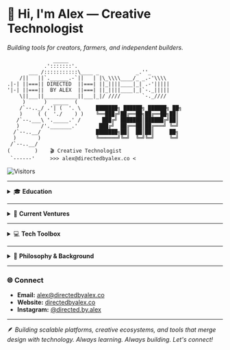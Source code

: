 # 👋 Hi, I'm Alex — Creative Technologist  
*Building tools for creators, farmers, and independent builders.*
```
               _____
            .':::::::'.
       ___ /:::::::::::\____ _            _.''_
    /||   ||`.______.-`||   | |\_\\\\____/_ _.-'\\\\
.|-| ||===|| DIRECTED  ||===| ||_||||____|_| .-'|||||
'|-| ||===||  BY ALEX  ||===| ||_||||____|_|`-._|||||
    \||___||___________||___|_|/ ////       `-._////
     )      )  _____  (
    /`--.._/ .'| (  '. \     ███████╗ ██████╗ ██████╗ ██╗
    )     ( (  './    ) )    ╚══███╔╝██╔══██╗██╔══██╗██║
   /`--.___\ '._____.' /       ███╔╝ ███████║██████╔╝██║
   )       /'._______.'       ███╔╝  ██╔══██║██╔═══╝ ╚═╝
  /`--..__/                  ███████╗██║  ██║██║     ██╗
  )       )                  ╚══════╝╚═╝  ╚═╝╚═╝     ╚═╝
 /`--..__/
(        )    🎬 Creative Technologist
 `------'     >>> alex@directedbyalex.co <
```
![Visitors](https://visitor-badge.laobi.icu/badge?page_id=directedbyalex.directedbyalex)

---
<details>
<summary>🎓 <strong>Education</strong></summary>

- **B.Sc. in Computer Science** – Fullstack Development  
- **Minor in Marketing**

</details>

---

<details>
<summary>🚀 <strong>Current Ventures</strong></summary>

## 🐄 **AgriAuctioneer**  
Modernizing livestock & machinery auctions for the 21st century.  
*Because farmers deserve better than outdated platforms.*

![TypeScript](https://img.shields.io/badge/TypeScript-007ACC?style=for-the-badge&logo=typescript&logoColor=white)
![Next.js](https://img.shields.io/badge/Next.js-000000?style=for-the-badge&logo=next.js&logoColor=white)
![Go](https://img.shields.io/badge/Go-00ADD8?style=for-the-badge&logo=go&logoColor=white)
![React Native](https://img.shields.io/badge/React_Native-20232A?style=for-the-badge&logo=react&logoColor=61DAFB)
![PostgreSQL](https://img.shields.io/badge/PostgreSQL-316192?style=for-the-badge&logo=postgresql&logoColor=white)
![Docker](https://img.shields.io/badge/Docker-2496ED?style=for-the-badge&logo=docker&logoColor=white)
![Kubernetes](https://img.shields.io/badge/Kubernetes-326CE5?style=for-the-badge&logo=kubernetes&logoColor=white)

---

## 🛠️ **SUPERMRKT**  
A modular creative ecosystem built for scale and individuality.  
*Because the future of creativity deserves open, customizable tools.*

**Modules**  
- **No Credits** – Writing software  
- **Shelf** – Digital Asset Manager  
- **Spot** – Moodboard creation & sharing  
- **Aisle** – Domain & social handle marketplace  
- **Paleta** – Localization software  

![TypeScript](https://img.shields.io/badge/TypeScript-007ACC?style=for-the-badge&logo=typescript&logoColor=white)
![Next.js](https://img.shields.io/badge/Next.js-000000?style=for-the-badge&logo=next.js&logoColor=white)
![Go](https://img.shields.io/badge/Go-00ADD8?style=for-the-badge&logo=go&logoColor=white)
![React Native](https://img.shields.io/badge/React_Native-20232A?style=for-the-badge&logo=react&logoColor=61DAFB)
![PostgreSQL](https://img.shields.io/badge/PostgreSQL-316192?style=for-the-badge&logo=postgresql&logoColor=white)
![TailwindCSS](https://img.shields.io/badge/Tailwind_CSS-38B2AC?style=for-the-badge&logo=tailwind-css&logoColor=white)

</details>

---

<details>
<summary>💻 <strong>Tech Toolbox</strong></summary>

## **Languages & Frameworks**
![TypeScript](https://img.shields.io/badge/TypeScript-007ACC?style=for-the-badge&logo=typescript&logoColor=white)
![JavaScript](https://img.shields.io/badge/JavaScript-F7DF1E?style=for-the-badge&logo=javascript&logoColor=black)
![Go](https://img.shields.io/badge/Go-00ADD8?style=for-the-badge&logo=go&logoColor=white)
![Python](https://img.shields.io/badge/Python-3776AB?style=for-the-badge&logo=python&logoColor=white)
![C#](https://img.shields.io/badge/C%23-239120?style=for-the-badge&logo=c-sharp&logoColor=white)
![React](https://img.shields.io/badge/React-20232A?style=for-the-badge&logo=react&logoColor=61DAFB)
![Next.js](https://img.shields.io/badge/Next.js-000000?style=for-the-badge&logo=next.js&logoColor=white)
![Node.js](https://img.shields.io/badge/Node.js-43853D?style=for-the-badge&logo=node.js&logoColor=white)

## **DevOps & Infrastructure**
![Docker](https://img.shields.io/badge/Docker-2496ED?style=for-the-badge&logo=docker&logoColor=white)
![Kubernetes](https://img.shields.io/badge/Kubernetes-326CE5?style=for-the-badge&logo=kubernetes&logoColor=white)
![RabbitMQ](https://img.shields.io/badge/RabbitMQ-FF6600?style=for-the-badge&logo=rabbitmq&logoColor=white)

## **Databases**
![PostgreSQL](https://img.shields.io/badge/PostgreSQL-316192?style=for-the-badge&logo=postgresql&logoColor=white)
![MongoDB](https://img.shields.io/badge/MongoDB-4EA94B?style=for-the-badge&logo=mongodb&logoColor=white)
![Redis](https://img.shields.io/badge/Redis-DC382D?style=for-the-badge&logo=redis&logoColor=white)
![Neo4j](https://img.shields.io/badge/Neo4j-008CC1?style=for-the-badge&logo=neo4j&logoColor=white)

## **Testing & Automation**
![Playwright](https://img.shields.io/badge/Playwright-2EAD33?style=for-the-badge&logo=playwright&logoColor=white)
![Selenium](https://img.shields.io/badge/Selenium-43B02A?style=for-the-badge&logo=selenium&logoColor=white)

## **Design & Creative Tools**
![Figma](https://img.shields.io/badge/Figma-F24E1E?style=for-the-badge&logo=figma&logoColor=white)
![Adobe Photoshop](https://img.shields.io/badge/Adobe%20Photoshop-31A8FF?style=for-the-badge&logo=Adobe%20Photoshop&logoColor=black)
![Adobe Illustrator](https://img.shields.io/badge/Adobe%20Illustrator-FF9A00?style=for-the-badge&logo=adobe%20illustrator&logoColor=white)
![Adobe After Effects](https://img.shields.io/badge/Adobe%20After%20Effects-9999FF?style=for-the-badge&logo=Adobe%20After%20Effects&logoColor=white)
![Adobe Premiere Pro](https://img.shields.io/badge/Adobe%20Premiere%20Pro-9999FF?style=for-the-badge&logo=Adobe%20Premiere%20Pro&logoColor=white)
![Blender](https://img.shields.io/badge/Blender-F5792A?style=for-the-badge&logo=blender&logoColor=white)
</details>

---

<details>
<summary>🎯 <strong>Philosophy & Background</strong></summary>

## **Philosophy**
> "Technology should serve creators — not extract from them."  

**Building alternatives to:**  
`Adobe`, `Stripe`, and traditional agricultural platforms  

**Specialties:**  
`AgTech`, `Creator Tools`, `UX Design`

## **Past Roles**
- **Software Engineer** (Testing & Fullstack Development)  
- **Graphic Designer** (Branding & Marketing Collateral)  
- **Technical Support Specialist**  
- **Content Developer** (Educational Platforms)

</details>

---

### 🌐 **Connect**
- **Email:** [alex@directedbyalex.co](mailto:alex@directedbyalex.co)  
- **Website:** [directedbyalex.co](https://directedbyalex.co)  
- **Instagram:** [@directed.by.alex](https://instagram.com/directed.by.alex)

---
🪶 *Building scalable platforms, creative ecosystems, and tools that merge design with technology. Always learning. Always building. Let's connect!*

